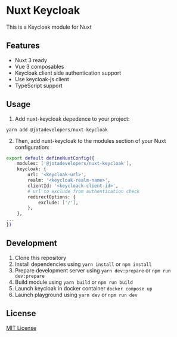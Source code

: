 # Nuxt Keycloak

This is a Keycloak module for Nuxt

## Features

- Nuxt 3 ready
- Vue 3 composables
- Keycloak client side authentication support
- Use keycloak-js client
- TypeScript support

## Usage

1. Add nuxt-keycloak depedence to your project:

`yarn add @jotadevelopers/nuxt-keycloak`

2. Then, add nuxt-keycloak to the modules section of your Nuxt configuration:

```bash
export default defineNuxtConfig({
    modules: ['@jotadevelopers/nuxt-keycloak'],
    keycloak: {
        url: '<keycloak-url>',
        realm: '<keycloak-realm-name>',
        clientId: '<keycloack-client-id>',
        # url to exclude from authentication check
        redirectOptions: {
            exclude: ['/'],
        },
    },
...
})

```

## Development

1. Clone this repository
2. Install dependencies using `yarn install` or `npm install`
3. Prepare development server using `yarn dev:prepare` or `npm run dev:prepare`
4. Build module using `yarn build` or `npm run build`
5. Launch keycloak in docker container `docker compose up`
6. Launch playground using `yarn dev` or `npm run dev`

## License

[MIT License](./LICENSE)
